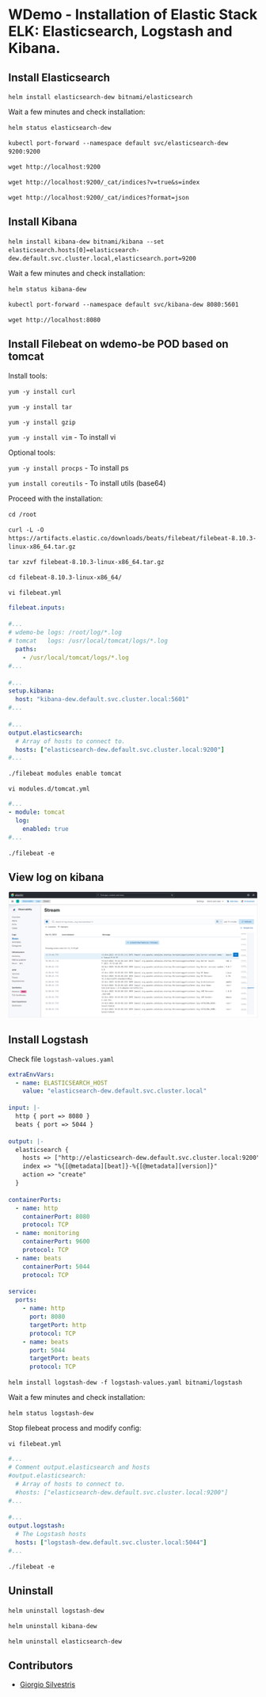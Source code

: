 # WDemo - Installation of Elastic Stack ELK: Elasticsearch, Logstash and Kibana.

## Install Elasticsearch

`helm install elasticsearch-dew bitnami/elasticsearch`

Wait a few minutes and check installation:

`helm status elasticsearch-dew`

`kubectl port-forward --namespace default svc/elasticsearch-dew 9200:9200`

`wget http://localhost:9200`

`wget http://localhost:9200/_cat/indices?v=true&s=index`

`wget http://localhost:9200/_cat/indices?format=json`

## Install Kibana

`helm install kibana-dew bitnami/kibana --set elasticsearch.hosts[0]=elasticsearch-dew.default.svc.cluster.local,elasticsearch.port=9200`

Wait a few minutes and check installation:

`helm status kibana-dew`

`kubectl port-forward --namespace default svc/kibana-dew 8080:5601`

`wget http://localhost:8080`

## Install Filebeat on wdemo-be POD based on tomcat

Install tools:

`yum -y install curl`

`yum -y install tar`

`yum -y install gzip`

`yum -y install vim` - To install vi

Optional tools:

`yum -y install procps` - To install ps

`yum install coreutils` - To install utils (base64)

Proceed with the installation:

`cd /root`

`curl -L -O https://artifacts.elastic.co/downloads/beats/filebeat/filebeat-8.10.3-linux-x86_64.tar.gz`

`tar xzvf filebeat-8.10.3-linux-x86_64.tar.gz`

`cd filebeat-8.10.3-linux-x86_64/`

`vi filebeat.yml`

```yaml
filebeat.inputs:

#...
# wdemo-be logs: /root/log/*.log
# tomcat   logs: /usr/local/tomcat/logs/*.log
  paths:
    - /usr/local/tomcat/logs/*.log
#...

#...
setup.kibana:
  host: "kibana-dew.default.svc.cluster.local:5601"
#...

#...
output.elasticsearch:
  # Array of hosts to connect to.
  hosts: ["elasticsearch-dew.default.svc.cluster.local:9200"]
#...
```

`./filebeat modules enable tomcat`

`vi modules.d/tomcat.yml`

```yaml
#...
- module: tomcat
  log:
    enabled: true
#...
```

`./filebeat -e`

## View log on kibana

![00](elk_00.png)

## Install Logstash

Check file `logstash-values.yaml`

```yaml
extraEnvVars:
  - name: ELASTICSEARCH_HOST
    value: "elasticsearch-dew.default.svc.cluster.local"

input: |-
  http { port => 8080 }
  beats { port => 5044 }

output: |-
  elasticsearch {
    hosts => ["http://elasticsearch-dew.default.svc.cluster.local:9200"]
    index => "%{[@metadata][beat]}-%{[@metadata][version]}"
    action => "create"
  }

containerPorts:
  - name: http
    containerPort: 8080
    protocol: TCP
  - name: monitoring
    containerPort: 9600
    protocol: TCP
  - name: beats
    containerPort: 5044
    protocol: TCP

service:
  ports:
    - name: http
      port: 8080
      targetPort: http
      protocol: TCP
    - name: beats
      port: 5044
      targetPort: beats
      protocol: TCP
```

`helm install logstash-dew -f logstash-values.yaml bitnami/logstash`

Wait a few minutes and check installation:

`helm status logstash-dew`

Stop filebeat process and modify config:

`vi filebeat.yml`

```yaml
#...
# Comment output.elasticsearch and hosts
#output.elasticsearch:
  # Array of hosts to connect to.
  #hosts: ["elasticsearch-dew.default.svc.cluster.local:9200"]
#...

#...
output.logstash:
  # The Logstash hosts
  hosts: ["logstash-dew.default.svc.cluster.local:5044"]
#...
```

`./filebeat -e`

## Uninstall

`helm uninstall logstash-dew`

`helm uninstall kibana-dew`

`helm uninstall elasticsearch-dew`

## Contributors

* [Giorgio Silvestris](https://github.com/giosil)
